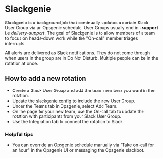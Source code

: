 # Slackgenie

Slackgenie is a background job that continually updates a certain Slack User Group
via an Opsgenie schedule. User Groups usually end in **-support** i.e _delivery-support_.
The goal of Slackgenie is to allow members of a team to focus on heads-down work
while the "On-call" member triages interrupts.

All alerts are delivered as Slack notifications. They do not come through when users
in the group are in Do Not Disturb. Multiple people can be in the rotation at once.

## How to add a new rotation

- Create a Slack User Group and add the team members you want in the rotation.
- Update the [slackgenie config](https://sourcegraph.com/github.com/sourcegraph/background-jobs/-/blob/slackgenie/config.yaml) to include the new User Group.
- Under the Teams tab in Opsgenie, select Add Team. 
- On the page for your new team, use the On-call tab to update the rotation with participants from your Slack User Group. 
- Use the Integration tab to connect the rotation to Slack.   

### Helpful tips

- You can override an Opsgenie schedule manually via "Take on-call for an hour" in the Opsgenie UI
or messaging the Opsgenie slackbot.
